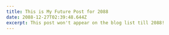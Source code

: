 ```yaml
---
title: This is My Future Post for 2088
date: 2088-12-27T02:39:48.644Z
excerpt: This post won't appear on the blog list till 2088!
---
```




